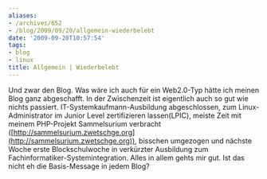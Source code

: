 ```yaml
---
aliases:
- /archives/652
- /blog/2009/09/20/allgemein-wiederbelebt
date: '2009-09-20T10:57:54'
tags:
- blog
- linux
title: Allgemein | Wiederbelebt
---
```


Und zwar den Blog. Was wäre ich auch für ein Web2.0-Typ hätte ich meinen
Blog ganz abgeschafft. In der Zwischenzeit ist eigentlich auch so gut wie
nichts passiert. IT-Systemkaufmann-Ausbildung abgeschlossen, zum
Linux-Administrator im Junior Level zertifizieren lassen(LPIC), meiste Zeit
mit meinem PHP-Projekt Sammelsurium verbracht
([http://sammelsurium.zwetschge.org](http://sammelsurium.zwetschge.org)),
bisschen umgezogen und nächste Woche erste Blockschulwoche in verkürzter
Ausbildung zum Fachinformatiker-Systemintegration. Alles in allem gehts mir
gut. Ist das nicht eh die Basis-Message in jedem Blog?